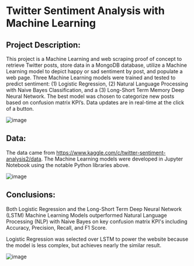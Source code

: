 # Twitter Sentiment Analysis with Machine Learning 

## Project Description:
This project is a Machine Learning and web scraping proof of concept to retrieve Twitter posts, store data in a MongoDB database, utilize a Machine Learning model to depict happy or sad sentiment by post, and populate a web page. Three Machine Learning models were trained and tested to predict sentiment: (1) Logistic Regression, (2) Natural Language Processing with Naive Bayes Classification, and a (3) Long-Short Term Memory Deep Neural Network. The best model was chosen to categorize new posts based on confusion matrix KPI’s. Data updates are in real-time at the click of a button.

![image](https://user-images.githubusercontent.com/51388767/71027386-2b9e2d00-20d9-11ea-953d-2b9f9a63067d.png)

## Data:
The data came from https://www.kaggle.com/c/twitter-sentiment-analysis2/data. The Machine Learning models were developed in Jupyter Notebook using the notable Python libraries above.  

![image](https://user-images.githubusercontent.com/51388767/71196857-5239a080-225e-11ea-82cf-2b082efe655b.png)

## Conclusions:
Both Logistic Regression and the Long-Short Term Deep Neural Network (LSTM) Machine Learning Models outperformed Natural Language Processing (NLP) with Naive Bayes on key confusion matrix KPI's including Accuracy, Precision, Recall, and F1 Score.

Logistic Regression was selected over LSTM to power the website because the model is less complex, but achieves nearly the similar result. 

![image](https://user-images.githubusercontent.com/51388767/71110890-2bb03280-2196-11ea-80b5-c8ea8135e0e1.png)





